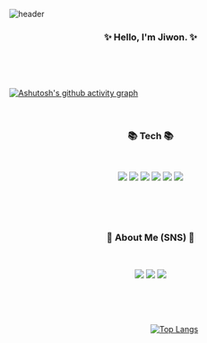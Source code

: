 
<!--
**Hangyeryeong/Hangyeryeong** is a ✨ _special_ ✨ repository because its `README.md` (this file) appears on your GitHub profile.

Here are some ideas to get you started:
### Hi there 👋

- 🔭 I’m currently working on ...
- 🌱 I’m currently learning ...
- 👯 I’m looking to collaborate on ...
- 🤔 I’m looking for help with ...
- 💬 Ask me about ...
- 📫 How to reach me: ...
- 😄 Pronouns: ...
- ⚡ Fun fact: ...
-->

![header](https://capsule-render.vercel.app/api?type=slice&color=auto&height=300&section=header&text=Cloud%20Engineer&fontSize=60&fontAlign=65&fontAlignY=35&rotate=20)
</p>



<h3 align="center"><b>✨ Hello, I'm Jiwon. ✨ </b></h3>
</br><br/><br/>



[![Ashutosh's github activity graph](https://activity-graph.herokuapp.com/graph?username=Hangyeryeong&theme=react-dark&bg_color=ffffff&point=0000FF)](https://github.com/ashutosh00710/github-readme-activity-graph)</br><br/><br/>





<h3 align="center"><b>📚 Tech 📚</b></h3>
</br>
<p align="center">
<img src="https://img.shields.io/badge/Python-3776AB?style=for-the-badge&logo=Python&logoColor=white"/></a>
<img src="https://img.shields.io/badge/Java-F7DF1E?style=for-the-badge&logo=JavaScript&logoColor=black"/></a>
<img src="https://img.shields.io/badge/C-A8B9CC?style=for-the-badge&logo=C&logoColor=black"/></a>
<img src="https://img.shields.io/badge/Html-0076D6?style=for-the-badge&logo=Internet Explorer&logoColor=white"/></a>
<img src="https://img.shields.io/badge/MySql-4479A1?style=for-the-badge&logo=MySQL&logoColor=white"/></a>
<img src="https://img.shields.io/badge/Linux-FCC624?style=for-the-badge&logo=Linux&logoColor=black"/></a>
</p><br/><br/><br/>




<h3 align="center"><b>💌 About Me (SNS) 💌 </b></h3>
</br>
<p align="center">
<a href="https://hangyeryeong.github.io/"><img src="https://img.shields.io/badge/GitBlog-181717?style=for-the-badge&logo=GitHub&logoColor=white&link=https://hangyeryeong.github.io"/></a>
<a href="https://blog.naver.com/httpsooe13"><img src="https://img.shields.io/badge/NBlog-03C75A?style=for-the-badge&logo=Naver&logoColor=white&link=https://blog.naver.com/httpsooe13"/></a>
<a href="mailto:https.sooe13@gmail.com"><img src="https://img.shields.io/badge/Gmail-EA4335?style=for-the-badge&logo=Gmail&logoColor=white&link=mailto:https.sooe13@gmail.com"/></a>
</p><br/><br/><br/>
  




&nbsp; &nbsp; &nbsp; &nbsp; &nbsp; &nbsp; &nbsp; &nbsp; &nbsp; &nbsp;&nbsp; &nbsp; &nbsp; &nbsp; &nbsp; &nbsp; &nbsp; &nbsp; &nbsp; &nbsp; &nbsp; &nbsp; &nbsp; &nbsp; &nbsp; &nbsp; &nbsp; &nbsp; &nbsp; &nbsp; &nbsp; &nbsp; &nbsp;[![Top Langs](https://github-readme-stats.vercel.app/api/top-langs/?username=Hangyeryeong&layout=compact)](https://github.com/Hangyeryeong/github-readme-stats)<br/>
